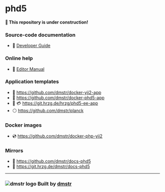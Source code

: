 phd5
====

**:construction: This repository is under construction!**

### Source-code documentation

- :green_book: [Developer Guide](guide/README.md)

### Online help

- :green_book: [Editor Manual](help/README.md)

### Application templates

- :dvd: https://github.com/dmstr/docker-yii2-app
- :dvd: https://github.com/dmstr/docker-phd5-app
- :dvd: :credit_card: https://git.hrzg.de/hrzg/phd5-ee-app
- :white_circle: https://github.com/dmstr/planck

### Docker images

- :cd: https://github.com/dmstr/docker-php-yii2

### Mirrors

- :white_square_button: https://github.com/dmstr/docs-phd5
- :white_square_button: https://git.hrzg.de/dmstr/docs-phd5

---

### ![dmstr logo](http://t.phundament.com/dmstr-16-cropped.png) Built by [dmstr](http://diemeisterei.de)
